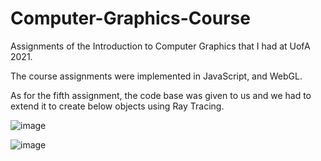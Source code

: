 # Computer-Graphics-Course

Assignments of the Introduction to Computer Graphics that I had at UofA 2021.

The course assignments were implemented in JavaScript, and WebGL.

As for the fifth assignment, the code base was given to us and we had to extend it to create below objects using Ray Tracing.

![image](https://user-images.githubusercontent.com/29575804/178216367-113d6e0a-eb82-468e-81bc-1b4bf1610098.png)

![image](https://user-images.githubusercontent.com/29575804/178217780-51210c47-39a4-465d-9dac-d2793ac5857c.png)

